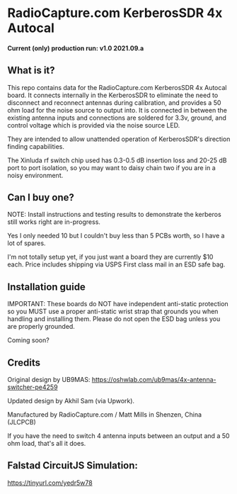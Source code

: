 
# RadioCapture.com KerberosSDR 4x Autocal

#### Current (only) production run: v1.0 2021.09.a

## What is it?

This repo contains data for the RadioCapture.com KerberosSDR 4x Autocal board. It connects internally in the KerberosSDR to eliminate the need to disconnect and reconnect antennas during calibration, and provides a 50 ohm load for the noise source to output into. It is connected in between the existing antenna inputs and connections are soldered for 3.3v, ground, and control voltage which is provided via the noise source LED. 

They are intended to allow unattended operation of KerberosSDR's direction finding capabilities.

The Xinluda rf switch chip used has 0.3-0.5 dB insertion loss and 20-25 dB port to port isolation, so you may want to daisy chain two if you are in a noisy environment.

## Can I buy one?

NOTE: Install instructions and testing results to demonstrate the kerberos still works right are in-progress.


Yes I only needed 10 but I couldn't buy less than 5 PCBs worth, so I have a lot of spares.

I'm not totally setup yet, if you just want a board they are currently $10 each. Price includes shipping via USPS First class mail in an ESD safe bag. 


## Installation guide


IMPORTANT: These boards do NOT have independent anti-static protection so you MUST use a proper anti-static wrist strap that grounds you when handling and installing them. Please do not open the ESD bag unless you are properly grounded.

Coming soon?


## Credits

Original design by UB9MAS: https://oshwlab.com/ub9mas/4x-antenna-switcher-pe4259

Updated design by Akhil Sam (via Upwork).

Manufactured by RadioCapture.com / Matt Mills in Shenzen, China (JLCPCB)



If you have the need to switch 4 antenna inputs between an output and a 50 ohm load, that's all it does.

## Falstad CircuitJS Simulation:

https://tinyurl.com/yedr5w78


